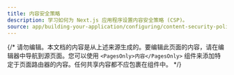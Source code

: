```yaml
---
title: 内容安全策略
description: 学习如何为 Next.js 应用程序设置内容安全策略 (CSP)。
source: app/building-your-application/configuring/content-security-policy
---
```


{/* 请勿编辑。本文档的内容是从上述来源生成的。要编辑此页面的内容，请在编辑器中导航到源页面。您可以使用 `<PagesOnly>内容</PagesOnly>` 组件来添加特定于页面路由器的内容。任何共享内容都不应包裹在组件中。 */}